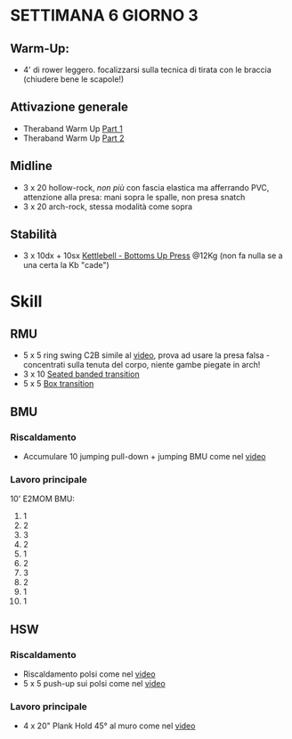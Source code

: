 # SETTIMANA 6 GIORNO 3

## Warm-Up:

 * 4' di rower leggero. focalizzarsi sulla tecnica di tirata con le braccia (chiudere bene le scapole!)

## Attivazione generale

 * Theraband Warm Up [Part 1](https://www.youtube.com/watch?v=O31MmhW72WE)
 * Theraband Warm Up [Part 2](https://www.youtube.com/watch?v=K_ZwQLyueVg)

## Midline

 * 3 x 20 hollow-rock, _non più_ con fascia elastica ma afferrando PVC, attenzione alla presa: mani sopra le spalle, non presa snatch
 * 3 x 20 arch-rock, stessa modalità come sopra

## Stabilità

 * 3 x 10dx + 10sx [Kettlebell - Bottoms Up Press](https://www.youtube.com/watch?v=J5LEpIZSDS0) @12Kg (non fa nulla se a una certa la Kb "cade")

# Skill

## RMU

 * 5 x 5 ring swing C2B simile al [video](https://www.youtube.com/watch?v=F7cioSk7La4), prova ad usare la presa falsa - concentrati sulla tenuta del corpo, niente gambe piegate in arch!
 * 3 x 10 [Seated banded transition](https://youtu.be/y001018-p8A?t=38)
 * 5 x 5 [Box transition](https://youtu.be/y001018-p8A?t=96)

## BMU

### Riscaldamento

 * Accumulare 10 jumping pull-down + jumping BMU come nel [video](https://www.instagram.com/p/CDKKS2kA3ny/) 

### Lavoro principale

10' E2MOM BMU:

 1. 1
 2. 2
 3. 3
 4. 2
 5. 1
 6. 2
 7. 3
 8. 2
 9. 1
 10. 1

## HSW

### Riscaldamento

 * Riscaldamento polsi come nel [video](https://www.youtube.com/watch?v=mSZWSQSSEjE)
 * 5 x 5 push-up sui polsi come nel [video](https://www.youtube.com/watch?v=9WyrCNGN9V4)

### Lavoro principale

 * 4 x 20" Plank Hold 45° al muro come nel [video](https://www.youtube.com/watch?v=j8Nq7t52D9E)